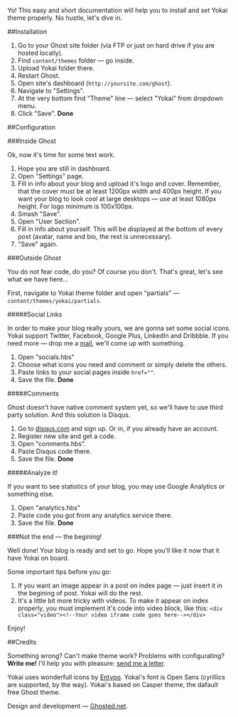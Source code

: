 Yo! This easy and short documentation will help you to install and set Yokai theme properly. No hustle, let's dive in.

##Installation

1. Go to your Ghost site folder (via FTP or just on hard drive if you are hosted locally).
2. Find `content/themes` folder — go inside.
3. Upload Yokai folder there.
4. Restart Ghost.
5. Open site's dashboard (`http://yoursite.com/ghost`).
6. Navigate to "Settings".
7. At the very bottom find "Theme" line — select "Yokai" from dropdown menu.
8. Click "Save".
**Done**

##Configuration

###Inside Ghost

Ok, now it's time for some text work.

1. Hope you are still in dashboard.
2. Open "Settings" page.
3. Fill in info about your blog and upload it's logo and cover. Remember, that the cover must be at least 1200px width and 400px height. If you want your blog to look cool at large desktops — use at least 1080px height.
For logo minimum is 100x100px.
4. Smash "Save".
5. Open "User Section".
6. Fill in info about yourself. This will be displayed at the bottom of every post (avatar, name and bio, the rest is unnecessary).
7. "Save" again.

###Outside Ghost

You do not fear code, do you? Of course you don't. That's great, let's see what we have here...

First, navigate to Yokai theme folder and open "partials" — `content/themes/yokai/partials`.

#####Social Links

In order to make your blog really yours, we are gonna set some social icons. Yokai support Twitter, Facebook, Google Plus, LinkedIn and Dribbble. If you need more — drop me a [mail](mailto:jdavydko@gmail.com), we'll come up with something.

1. Open "socials.hbs"
2. Choose what icons you need and comment or simply delete the others.
3. Paste links to your social pages inside `href=""`.
4. Save the file.
**Done**

#####Comments

Ghost doesn't have native comment system yet, so we'll have to use third party solution. And this solution is Disqus.

1. Go to [disqus.com](http://disqus.com) and sign up. Or in, if you already have an account.
2. Register new site and get a code.
3. Open "comments.hbs".
4. Paste Disqus code there.
5. Save the file.
**Done**

#####Analyze it!

If you want to see statistics of your blog, you may use Google Analytics or something else.

1. Open "analytics.hbs"
2. Paste code you got from any analytics service there.
3. Save the file.
**Done**

###Not the end — the begining!

Well done! Your blog is ready and set to go. Hope you'll like it now that it have Yokai on board.

Some important tips before you go:

1. If you want an image appear in a post on index page — just insert it in the begining of post. Yokai will do the rest.
2. It's a little bit more tricky with videos. To make it  appear on index properly, you must implement it's code into video block, like this:
`<div class="video"><!--Your video iframe code goes here--></div>`

Enjoy!

##Credits

Something wrong? Can't make theme work? Problems with configurating? **Write me!** I'll help you with pleasure: [send me a letter](mailto:jdavydko@gmail.com).

Yokai uses wonderfull icons by [Entypo](http://entypo.com/).
Yokai's font is Open Sans (cyrillics are supported, by the way).
Yokai's based on Casper theme, the dafault free Ghost theme.

Design and development — [Ghosted.net](http://ghosted.net).